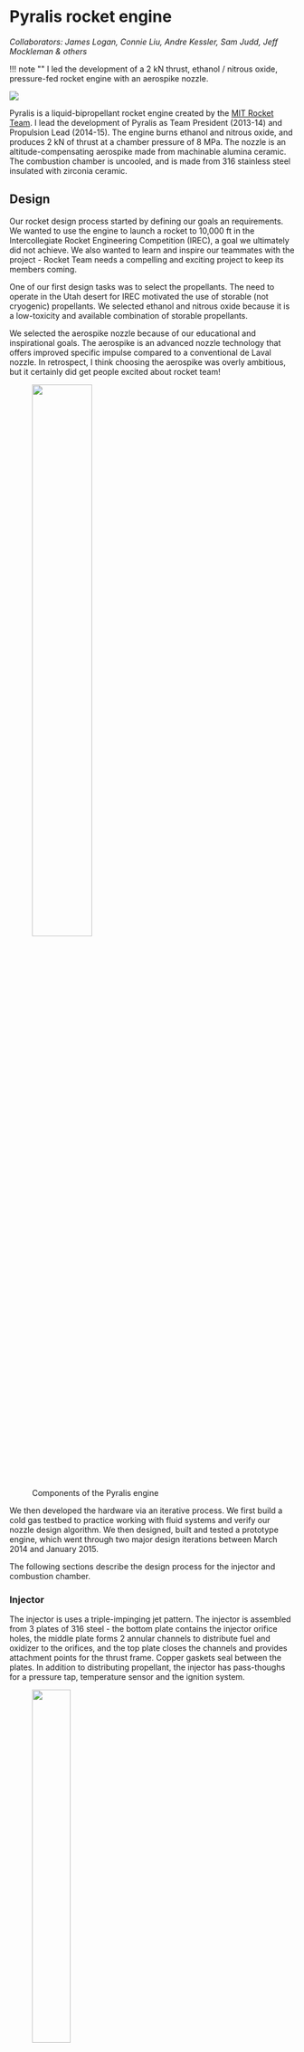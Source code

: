 # Pyralis rocket engine

*Collaborators: James Logan, Connie Liu, Andre Kessler, Sam Judd, Jeff Mockleman & others*

!!! note ""
    I led the development of a 2 kN thrust, ethanol / nitrous oxide, pressure-fed rocket engine with an aerospike nozzle.

<img src="../../assets/images/pyralis/n2o_ignition.png">

Pyralis is a liquid-bipropellant rocket engine created by the [MIT Rocket Team](http://rocketry.mit.edu/). I lead the development of Pyralis as Team President (2013-14) and Propulsion Lead (2014-15). The engine burns ethanol and nitrous oxide, and produces 2 kN of thrust at a chamber pressure of 8 MPa. The nozzle is an altitude-compensating aerospike made from machinable alumina ceramic. The combustion chamber is uncooled, and is made from 316 stainless steel insulated with zirconia ceramic.

## Design

Our rocket design process started by defining our goals an requirements. We wanted to use the engine to launch a rocket to 10,000 ft in the Intercollegiate Rocket Engineering Competition (IREC), a goal we ultimately did not achieve. We also wanted to learn and inspire our teammates with the project - Rocket Team needs a compelling and exciting project to keep its members coming.

One of our first design tasks was to select the propellants. The need to operate in the Utah desert for IREC motivated the use of storable (not cryogenic) propellants. We selected ethanol and nitrous oxide because it is a low-toxicity and available combination of storable propellants.

We selected the aerospike nozzle because of our educational and inspirational goals. The aerospike is an advanced nozzle technology that offers improved specific impulse compared to a conventional de Laval nozzle. In retrospect, I think choosing the aerospike was overly ambitious, but it certainly did get people excited about rocket team!


<figure>
    <img src="../../assets/images/pyralis/engine_components.png" width=50%>
    <figcaption>Components of the Pyralis engine</figcaption>
</figure> 

We then developed the hardware via an iterative process. We first build a cold gas testbed to practice working with fluid systems and verify our nozzle design algorithm. We then designed, built and tested a prototype engine, which went through two major design iterations between March 2014 and January 2015.

The following sections describe the design process for the injector and combustion chamber.


### Injector
The injector is uses a triple-impinging jet pattern. The injector is assembled from 3 plates of 316 steel - the bottom plate contains the injector orifice holes, the middle plate forms 2 annular channels to distribute fuel and oxidizer to the orifices, and the top plate closes the channels and provides attachment points for the thrust frame. Copper gaskets seal between the plates. In addition to distributing propellant, the injector has pass-thoughs for a pressure tap, temperature sensor and the ignition system.

<figure>
    <img src="../../assets/images/pyralis/triplet_injector.png" width=40%>
    <figcaption>Fuel (orange) and oxidizer (green) flow though the triplet injector. Note this figure shows an o-ring seal; the seal design was later changed to use copper gaskets.</figcaption>
</figure> 

The injector was originally designed by Jeff Mockleman. His design used swirl-flow orifices which achieved very good mixing. However, the swirl orifices were difficult to manufacture accurately, so the tolerance on the orifice area was poor. Water flow tests showed that the area tolerance caused our pressure drop and mass flow rate to be unacceptably far from their design values. To remedy this problem, Connie Liu and I redesigned the injector to use drilled hole orifices in a triplet configuration. The drilled holes could be manufactured to much tighter tolerance that the previous design. Further water flow tests validated the new design.

<figure class="center video">
    <div class="video-container">
      <iframe width="560" height="315" src="https://www.youtube.com/embed/Y7Ui4Hz6x9Q?rel=0&amp;showinfo=0" frameborder="0" allowfullscreen></iframe>
    </div>
    <figcaption>A water flow test of the re-designed injector. Video editing by Andre Kessler.</figcaption>
</figure>

I also performed a thermal analysis on the injector. I used Nusselt number techniques to estimate the heat transfer coefficients between the injector and the combustion chamber gases, and between the injector and the liquid propellant flows. These heat transfer coefficients provided boundary conditions for a finite element heat transfer simulation (SolidWorks Simulation). The results of the steady-state thermal analysis indicate a maximum temperature of 1400 K. This is slightly above the operating limit (1170 K) of the injector's steel alloy, indicating that the injector is not suitable for steady-state operation. However, during the short burn time (15 s), the engine does not reach steady state. A more detailed transient thermal analysis should have been performed, but we did not have the computational resources at the time.

<figure>
    <img src="../../assets/images/pyralis/injector_thermal.png" width=40%>
    <figcaption>Temperature distribution in a cross section of the injector in steady-state operation.</figcaption>
</figure> 

### Combustion chamber and nozzle
The Pyralis engine’s combustion chamber and convergent nozzle region are contained by a cylindrical structural wall made from 316 steel. Chemical equilibrium analysts predicts a combustion temperature of 1900 K, well above the maximum operating temperature of 316. Therefore walls of the combustion chamber must be thermally protected. We chose an insulating thermal liner, which offers greater simplicity that regenerative cooling, and better re-usability than ablative cooling.

<figure>
    <img src="../../assets/images/pyralis/nozzle.png" width=60%>
    <figcaption>A view of the Pyralis engine showing the ceramic nozzle.</figcaption>
</figure> 

The thermal liner consists of a cast zirconia ceramic, which has high temperature tolerance and low thermal conductivity. The steel wall is protected partially by the thermal resistance of the liner, and partly by its heat capacity. This thermal design cannot withstand steady-state operation, but our mission requires a relatively short (15 s) burn time.

<figure>
    <img src="../../assets/images/pyralis/pyralis_cross_section_render_2014_edit.png" width=40%>
    <figcaption>A CAD rendering cross section showing the nozzle support structure.</figcaption>
</figure> 

The nozzle's spike is made from machinable alumina ceramic. Machinable alumina was selected because of its higher strength and better fabrication tolerances (compared to the cast zirconia used in the liner). James Logan designed a clever web structure to support the nozzle spike within the combustion chamber. I designed the spike's contour using a method of characteristics algorithm.

<figure>
    <img src="../../assets/images/pyralis/chamber_thermal.png" width=60%>
    <figcaption>Transient thermal analysis of the combustion chamber wall.</figcaption>
</figure> 

## Testing

<figure>
    <img src="../../assets/images/pyralis/team_in_blast_chamber.png" width=100%>
    <figcaption>Rocket team members pose with the engine and test stand before our first static firing. Our faculty advisor, <a href="https://aeroastro.mit.edu/paulo-lozano">Prof. Lozano</a> stands to the left. James Logan and Ryan Webb wear fire-resistant personal protective equipment, as they will fill the propellant tanks.</figcaption>
</figure>

We tested the engine in a blast chamber in MIT's Gas Turbine Lab. The test stand structure was built from steel uni-strut and reinforced with steel cable. Plywood was used to create mounting panels for valves and tanks; the wood was treated with a flame retardant to reduce the risk of unwanted fire. The engine's exhaust was cooled by a water sprayer, and then routed through a J-shaped steel duct to a vent fan in the room's ceiling.

Together with other team members, I developed safety plans and procedures for the static firing. We researched toxicity, fire and explosion hazards, reviewing papers about test facilities for similar engines operated by JAXA and NASA. We then revised our plans through discussions with the Environment, Health and Safety department (EHS) and experienced tab technicians. We created impact/probability charts to document the hazards present in the test, and selected mitigation strategies. Finally, we wrote and practiced a detailed checklist for the test. The checklist covered the nominal procedure, and also contained various abort procedures to return the system to a safe state after a failure.

We performed our first static firing attempt in May 2014. This test failed due to a hard start, which destroyed parts of the combustion chamber and some plumbing. On this version of the engine, the ignition system was a simple spark plug sticking into the combustion chamber, and our propellant flow was controlled by non-throttleable solenoid valves, which open to full flow in 30 ms. Writing now, with several more years of experience and grad classes in combustion under my belt, it seems obvious that this poor design would hard-start. But sometimes I end up learning things the hard way.

<figure>
    <img src="../../assets/images/pyralis/hard_start_unburnt.png" width=60%>
    <img src="../../assets/images/pyralis/hard_start_explosion.png" width=60%>
    <figcaption>Video stills from the hard start during the May 2014 static fire. At t=0, the spark plug and solenoid valves were energized. At t=+66 ms (top frame), the valve opening and pipe flow transients have passed, and the full propellant flow is passing though the injector. However, the propellant has not ignited, and a strong jet of unburnt propellant mist flows out of the nozzle.
    At t=+99 ms (bottom frame), ignition occurs. Because the fuel and oxidizer are still liquids in the combustion chamber, their density is high and large mass of propellant is in the combustion chamber. When this mixture ignites, a huge amount of energy is released (~1 MJ). The chamber pressure spikes. The incompressible liquid propellants transmit the pressure shock to the engine and plumbing structure. The hose supplying oxidizer to the engine explodes. Glowing wires from the hose’s metal braid can be seen flying away. The pressure exerts a strong downward force on the spike, which structurally fails and is ejected downwards out of the engine.</figcaption>
</figure>

In response, we spent the summer and fall of 2014 redesigning and rebuilding the engine. We developed a hydrogen / air pilot torch to replace the spark igniter and redesigned the injector. We also built our own servo-controlled throttle valves so we could ramp up the propellant flow more gradually.

We tested the new engine in December 2014. Our hard-start remedies were successful - the engine started smoothly! However, it flamed-out after a few seconds of operation. We believe that the $L^*$ of the combustion chamber (about 0.7 m) was too short to maintain stable combustion of the propellants.

<figure class="center video">
<div class="video-container">
  <iframe width="560" height="315" src="https://www.youtube.com/embed/fnRJ-U3l2fM?rel=0&amp;showinfo=0" frameborder="0" allowfullscreen></iframe>
</div>
<figcaption>A static firing of the Pyralis engine. We fired our pilot torch (air and hydrogen) for 20 seconds before flowing our main propellants. The engine ignites at about 22 seconds according to the timestamp in the video. Video editing by Connie Liu.</figcaption>
</figure>


## Conclusion

Unfortunately, we had to cancel the project before we could achieve a full-duration static fire. In a subsequent test in January 2015, we accidentally damaged the blast chamber's ventilation system. Previous maintenance had replaced the room's vent fan with a non-explosion-proof fan. When one of our tests vented unburnt propellant vapor though the fan, a spark from the motor ignited the vapor, and the resulting explosion destroyed the fan. Connie Liu and I conducted a thorough investigation into the incident. Among other analyses, I used the Weibull formula to predict the overpressure from a propellant vapor explosion, and found that this overpressure matched the observed structural damage.

Because building we were testing in was scheduled for renovations in a few months, MIT decided not to repair the vent. We had lost our test site, and only had a few months remaining before our project deadline (we were planning to fly the engine at the Intercollegiate Rocket Engineering Competition (IREC) in June 2015). Therefore, we decided to cancel further development of Pyralis, and switched to a commercial-of-the-shelf solid rocket motor for IREC 2015. Difficult as it was to make, this ended up being the right call. With the extra manpower freed up from the propulsion system, the team built an excellent rocket and recovery system, which won the basic category of IREC.

Although it was disappointing to cut the project short, we learned much from what we were able to accomplish. I loved playing mentor to my younger teammates, and using the project to inspire their excitement about engineering and propulsion. Almost everyone involved has gone on to apply what they learned on Pyralis to other propulsion projects at MIT, SpaceX, Firefly, NASA, ULA, and Northrop Grumman.

<figure>
    <img src="../../assets/images/irec2015_launch.png" width=100%>
    <figcaption>MIT Rocket team's 2015 rocket launches in the IREC competition. Unfortunately, we did not finish the Pyralis engine in time, and flew this rocket on a off-the-shelf solid rocket motor instead. Despite this change, the team built an excellent rocket and won first place in the competition.</figcaption>
</figure>
